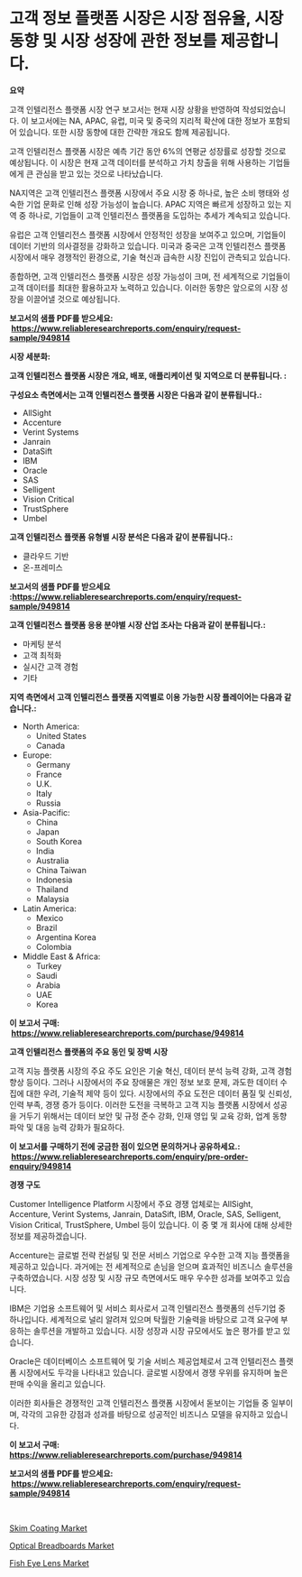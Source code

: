 <p><h1>고객 정보 플랫폼 시장은 시장 점유율, 시장 동향 및 시장 성장에 관한 정보를 제공합니다.</h1></p><p><strong>요약</strong></p>
<p><p>고객 인텔리전스 플랫폼 시장 연구 보고서는 현재 시장 상황을 반영하여 작성되었습니다. 이 보고서에는 NA, APAC, 유럽, 미국 및 중국의 지리적 확산에 대한 정보가 포함되어 있습니다. 또한 시장 동향에 대한 간략한 개요도 함께 제공됩니다. </p><p>고객 인텔리전스 플랫폼 시장은 예측 기간 동안 6%의 연평균 성장률로 성장할 것으로 예상됩니다. 이 시장은 현재 고객 데이터를 분석하고 가치 창출을 위해 사용하는 기업들에게 큰 관심을 받고 있는 것으로 나타났습니다. </p><p>NA지역은 고객 인텔리전스 플랫폼 시장에서 주요 시장 중 하나로, 높은 소비 행태와 성숙한 기업 문화로 인해 성장 가능성이 높습니다. APAC 지역은 빠르게 성장하고 있는 지역 중 하나로, 기업들이 고객 인텔리전스 플랫폼을 도입하는 추세가 계속되고 있습니다. </p><p>유럽은 고객 인텔리전스 플랫폼 시장에서 안정적인 성장을 보여주고 있으며, 기업들이 데이터 기반의 의사결정을 강화하고 있습니다. 미국과 중국은 고객 인텔리전스 플랫폼 시장에서 매우 경쟁적인 환경으로, 기술 혁신과 급속한 시장 진입이 관측되고 있습니다. </p><p>종합하면, 고객 인텔리전스 플랫폼 시장은 성장 가능성이 크며, 전 세계적으로 기업들이 고객 데이터를 최대한 활용하고자 노력하고 있습니다. 이러한 동향은 앞으로의 시장 성장을 이끌어낼 것으로 예상됩니다.</p></p>
<p><strong>보고서의 샘플 PDF를 받으세요: &nbsp;<a href="https://www.reliableresearchreports.com/enquiry/request-sample/949814">https://www.reliableresearchreports.com/enquiry/request-sample/949814</a></strong></p>
<p><strong>시장 세분화:</strong></p>
<p><strong> 고객 인텔리전스 플랫폼 시장은 개요, 배포, 애플리케이션 및 지역으로 더 분류됩니다. :</strong></p>
<p><strong>구성요소 측면에서는 고객 인텔리전스 플랫폼 시장은 다음과 같이 분류됩니다.:</strong></p>
<p><ul><li>AllSight</li><li>Accenture</li><li>Verint Systems</li><li>Janrain</li><li>DataSift</li><li>IBM</li><li>Oracle</li><li>SAS</li><li>Selligent</li><li>Vision Critical</li><li>TrustSphere</li><li>Umbel</li></ul></p>
<p><strong> 고객 인텔리전스 플랫폼 유형별 시장 분석은 다음과 같이 분류됩니다.:</strong></p>
<p><ul><li>클라우드 기반</li><li>온-프레미스</li></ul></p>
<p><strong>보고서의 샘플 PDF를 받으세요 :<a href="https://www.reliableresearchreports.com/enquiry/request-sample/949814">https://www.reliableresearchreports.com/enquiry/request-sample/949814</a></strong></p>
<p><strong> 고객 인텔리전스 플랫폼 응용 분야별 시장 산업 조사는 다음과 같이 분류됩니다.:</strong></p>
<p><ul><li>마케팅 분석</li><li>고객 최적화</li><li>실시간 고객 경험</li><li>기타</li></ul></p>
<p><strong>지역 측면에서 고객 인텔리전스 플랫폼 지역별로 이용 가능한 시장 플레이어는 다음과 같습니다.:</strong></p>
<p><ul>
    <li>
        North America:
        <ul>
            <li>United States</li>
            <li>Canada</li>
        </ul>
    </li>
    <li>
        Europe:
        <ul>
            <li>Germany</li>
            <li>France</li>
            <li>U.K.</li>
            <li>Italy</li>
            <li>Russia</li>
        </ul>
    </li>
    <li>
        Asia-Pacific:
        <ul>
            <li>China</li>
            <li>Japan</li>
            <li>South Korea</li>
            <li>India</li>
            <li>Australia</li>
            <li>China Taiwan</li>
            <li>Indonesia</li>
            <li>Thailand</li>
            <li>Malaysia</li>
        </ul>
    </li>
    <li>
        Latin America:
        <ul>
            <li>Mexico</li>
            <li>Brazil</li>
            <li>Argentina Korea</li>
            <li>Colombia</li>
        </ul>
    </li>
    <li>
        Middle East & Africa:
        <ul>
            <li>Turkey</li>
            <li>Saudi</li>
            <li>Arabia</li>
            <li>UAE</li>
            <li>Korea</li>
        </ul>
    </li>
    </ul></p>
<p><strong>이 보고서 구매: &nbsp;<a href="https://www.reliableresearchreports.com/purchase/949814">https://www.reliableresearchreports.com/purchase/949814</a></strong></p>
<p><strong>고객 인텔리전스 플랫폼의 주요 동인 및 장벽 시장</strong></p>
<p><p>고객 지능 플랫폼 시장의 주요 주도 요인은 기술 혁신, 데이터 분석 능력 강화, 고객 경험 향상 등이다. 그러나 시장에서의 주요 장애물은 개인 정보 보호 문제, 과도한 데이터 수집에 대한 우려, 기술적 제약 등이 있다. 시장에서의 주요 도전은 데이터 품질 및 신뢰성, 인력 부족, 경쟁 증가 등이다. 이러한 도전을 극복하고 고객 지능 플랫폼 시장에서 성공을 거두기 위해서는 데이터 보안 및 규정 준수 강화, 인재 영입 및 교육 강화, 업계 동향 파악 및 대응 능력 강화가 필요하다.</p></p>
<p><strong>이 보고서를 구매하기 전에 궁금한 점이 있으면 문의하거나 공유하세요.: &nbsp;<a href="https://www.reliableresearchreports.com/enquiry/pre-order-enquiry/949814">https://www.reliableresearchreports.com/enquiry/pre-order-enquiry/949814</a></strong></p>
<p><strong>경쟁 구도</strong></p>
<p><p>Customer Intelligence Platform 시장에서 주요 경쟁 업체로는 AllSight, Accenture, Verint Systems, Janrain, DataSift, IBM, Oracle, SAS, Selligent, Vision Critical, TrustSphere, Umbel 등이 있습니다. 이 중 몇 개 회사에 대해 상세한 정보를 제공하겠습니다.</p><p>Accenture는 글로벌 전략 컨설팅 및 전문 서비스 기업으로 우수한 고객 지능 플랫폼을 제공하고 있습니다. 과거에는 전 세계적으로 손님을 얻으며 효과적인 비즈니스 솔루션을 구축하였습니다. 시장 성장 및 시장 규모 측면에서도 매우 우수한 성과를 보여주고 있습니다.</p><p>IBM은 기업용 소프트웨어 및 서비스 회사로서 고객 인텔리전스 플랫폼의 선두기업 중 하나입니다. 세계적으로 널리 알려져 있으며 탁월한 기술력을 바탕으로 고객 요구에 부응하는 솔루션을 개발하고 있습니다. 시장 성장과 시장 규모에서도 높은 평가를 받고 있습니다.</p><p>Oracle은 데이터베이스 소프트웨어 및 기술 서비스 제공업체로서 고객 인텔리전스 플랫폼 시장에서도 두각을 나타내고 있습니다. 글로벌 시장에서 경쟁 우위를 유지하며 높은 판매 수익을 올리고 있습니다.</p><p>이러한 회사들은 경쟁적인 고객 인텔리전스 플랫폼 시장에서 돋보이는 기업들 중 일부이며, 각각의 고유한 강점과 성과를 바탕으로 성공적인 비즈니스 모델을 유지하고 있습니다.</p></p>
<p><strong>이 보고서 구매: &nbsp; <a href="https://www.reliableresearchreports.com/purchase/949814">https://www.reliableresearchreports.com/purchase/949814</a></strong></p>
<p><strong>보고서의 샘플 PDF를 받으세요: &nbsp;<a href="https://www.reliableresearchreports.com/enquiry/request-sample/949814">https://www.reliableresearchreports.com/enquiry/request-sample/949814</a></strong><strong></strong></p>
<p>&nbsp;</p>
<p><p><a href="https://github.com/edytherolanlouisejk1miz0wig/Market-Research-Report-List-1/blob/main/skim-coating-market.md">Skim Coating Market</a></p><p><a href="https://github.com/redneck06/Market-Research-Report-List-2/blob/main/optical-breadboards-market.md">Optical Breadboards Market</a></p><p><a href="https://github.com/peachesmcdowel1/Market-Research-Report-List-2/blob/main/fish-eye-lens-market.md">Fish Eye Lens Market</a></p></p>